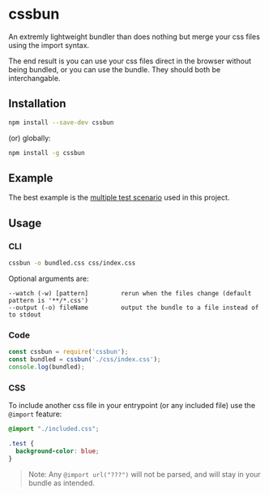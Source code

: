 # cssbun
An extremly lightweight bundler than does nothing but merge your css files using the import syntax.

The end result is you can use your css files direct in the browser without being bundled, or
you can use the bundle. They should both be interchangable.

## Installation
```bash
npm install --save-dev cssbun
```

(or) globally:
```bash
npm install -g cssbun
```

## Example
The best example is the [multiple test scenario](test/scenarios/multiple) used in this project.

## Usage
### CLI
```bash
cssbun -o bundled.css css/index.css
```

Optional arguments are:

```text
--watch (-w) [pattern]         rerun when the files change (default pattern is '**/*.css')
--output (-o) fileName         output the bundle to a file instead of to stdout
```

### Code
```javascript
const cssbun = require('cssbun');
const bundled = cssbun('./css/index.css');
console.log(bundled);
```

### CSS
To include another css file in your entrypoint (or any included file) use the `@import` feature:

```css
@import "./included.css";

.test {
  background-color: blue;
}
```

> Note: Any `@import url("???")` will not be parsed, and will stay in your bundle as intended.
